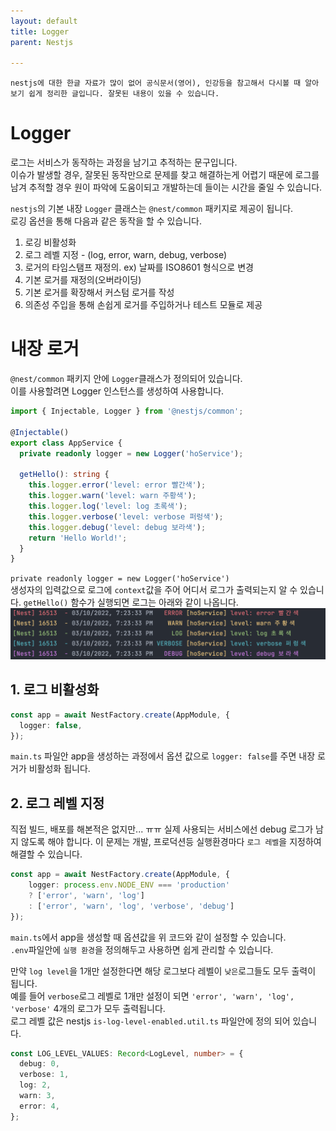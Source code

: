 ```yaml
---
layout: default
title: Logger
parent: Nestjs

---
```

```
nestjs에 대한 한글 자료가 많이 없어 공식문서(영어), 인강등을 참고해서 다시볼 때 알아보기 쉽게 정리한 글입니다. 잘못된 내용이 있을 수 있습니다.
```

# Logger

로그는 서비스가 동작하는 과정을 남기고 추적하는 문구입니다.  
이슈가 발생할 경우, 잘못된 동작만으로 문제를 찾고 해결하는게 어렵기 때문에 로그를 남겨 추적할 경우 원이 파악에 도움이되고 개발하는데 들이는 시간을 줄일 수 있습니다.  

`nestjs`의 기본 내장 `Logger` 클래스는 `@nest/common` 패키지로 제공이 됩니다.  
로깅 옵션을 통해 다음과 같은 동작을 할 수 있습니다.  
1. 로깅 비활성화
2. 로그 레벨 지정 - (log, error, warn, debug, verbose)
3. 로거의 타임스탬프 재정의. ex) 날짜를 ISO8601 형식으로 변경
4. 기본 로거를 재정의(오버라이딩)
5. 기본 로거를 확장해서 커스텀 로거를 작성
6. 의존성 주입을 통해 손쉽게 로거를 주입하거나 테스트 모듈로 제공    
  


# 내장 로거
`@nest/common` 패키지 안에 `Logger`클래스가 정의되어 있습니다.  
이를 사용할려면 Logger 인스턴스를 생성하여 사용합니다.
```typescript
import { Injectable, Logger } from '@nestjs/common';

@Injectable()
export class AppService {
  private readonly logger = new Logger('hoService');

  getHello(): string {
    this.logger.error('level: error 빨간색');
    this.logger.warn('level: warn 주황색');
    this.logger.log('level: log 초록색');
    this.logger.verbose('level: verbose 퍼렁색');
    this.logger.debug('level: debug 보라색');
    return 'Hello World!';
  }
}
```  
`private readonly logger = new Logger('hoService')`  
생성자의 입력값으로 로그에 `context`값을 주어 어디서 로그가 출력되는지 알 수 있습니다. `getHello()` 함수가 실행되면 로그는 아래와 같이 나옵니다.  
![image1](/docs/nestjs/images/logger_1.png)  

## 1. 로그 비활성화
```typescript
const app = await NestFactory.create(AppModule, {
  logger: false,
});
```
`main.ts` 파일안 app을 생성하는 과정에서 옵션 값으로 `logger: false`를 주면 내장 로거가 비활성화 됩니다.  

## 2. 로그 레벨 지정
직접 빌드, 배포를 해본적은 없지만... ㅠㅠ  실제 사용되는 서비스에선 debug 로그가 남지 않도록 해야 합니다. 이 문제는 개발, 프로덕션등 실행환경마다 `로그 레벨`을 지정하여 해결할 수 있습니다.  

```typescript
const app = await NestFactory.create(AppModule, {
    logger: process.env.NODE_ENV === 'production' 
    ? ['error', 'warn', 'log']
    : ['error', 'warn', 'log', 'verbose', 'debug']
});
```  
`main.ts`에서 app을 생성할 때 옵션값을 위 코드와 같이 설정할 수 있습니다.  
`.env`파일안에 `실행 환경`을 정의해두고 사용하면 쉽게 관리할 수 있습니다.  

만약 `log level`을 1개만 설정한다면 해당 로그보다 레벨이 `낮은`로그들도 모두 출력이 됩니다.  
예를 들어 `verbose`로그 레벨로 1개만 설정이 되면
`'error', 'warn', 'log', 'verbose'` 4개의 로그가 모두 출력됩니다.  
로그 레벨 값은 nestjs `is-log-level-enabled.util.ts` 파일안에 정의 되어 있습니다. 
```typescript
const LOG_LEVEL_VALUES: Record<LogLevel, number> = {
  debug: 0,
  verbose: 1,
  log: 2,
  warn: 3,
  error: 4,
};
```
